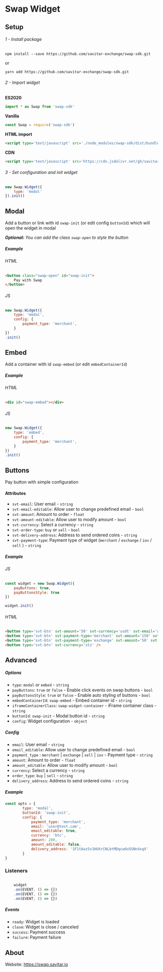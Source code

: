 # Swap Widget


## Setup
###### 1 - Install package 

`npm install --save https://github.com/savitar-exchange/swap-sdk.git` 

or 

`yarn add https://github.com/savitar-exchange/swap-sdk.git`

###### 2 - Import widget

**ES2020**
```javascript
import * as Swap from 'swap-sdk'
```

**Vanilla**
```javascript
const Swap = require('swap-sdk')
```
**HTML import**
```html
<script type='text/javascript' src='./node_modules/swap-sdk/dist/bundle.js'>
```

**CDN**
```html
<script type='text/javascript' src='https://cdn.jsdelivr.net/gh/savitar-exchange/swap-sdk/dist/bundle.js'>
```

###### 3 - Set configuration and init widget
```javascript
new Swap.Widget({
    type: 'modal'
}).init()
```

## Modal
Add a button or link with id `swap-init` (or edit config `buttonId`) which will open the widget in modal

***Optional:*** *You can add the class `swap-open` to style the button*
##### Example 
###### HTML
```html
<button class="swap-open" id="swap-init">
    Pay with Swap
</button>
```

###### JS
```javascript
new Swap.Widget({
    type: 'modal',
    config: {
        payment_type: 'merchant',
    }
})
.init()
```


## Embed
Add a container with id `swap-embed` (or edit `embedContainerId`)

##### Example 
###### HTML
```html
<div id="swap-embed"></div>
```

###### JS
```javascript
new Swap.Widget({
    type: 'embed',
    config: {
        payment_type: 'merchant',
    }
})
.init()
```
## Buttons

Pay button with simple configuration

####  Attributes
- `svt-email`: User email - `string`
- `svt-email-editable`: Allow user to change predefined email - `bool`
- `svt-amount`: Amount to order - `float`
- `svt-amount-editable`: Allow user to modify amount - `bool`
- `svt-currency`: Select a currency - `string`
- `svt-order-type`: `buy` or `sell` - `bool`
- `svt-delivery-address`: Address to send ordered coins - `string`
- `svt-payment-type`: Payment type of widget (`merchant` / `exchange` / `iov` / `sell` ) - `string`

##### Example 

###### JS
```javascript
const widget = new Swap.Widget({
    payButtons: true,
    payButtonsStyle: true
})

widget.init()
```
###### HTML
```html
<button type='svt-btn' svt-amount='50' svt-currency='usdt' svt-email='user@email.com' svt-order-type='buy'>Pay now !</button>
<button type='svt-btn' svt-payment-type='merchant' svt-amount='150' svt-currency='btc' svt-delivery-address='367pVvSShqKzBZBA4eqHLwHB41g9NAphTd' />
<button type='svt-btn' svt-payment-type='exchange' svt-amount='50' svt-currency='btc' svt-delivery-address='367pVvSShqKzBZBA4eqHLwHB41g9NAphTd' />
<button type='svt-btn' svt-currency='xtz' />
```


## Advanced

##### Options
- `type`: `modal` or `embed` - `string` 
- `payButtons`: `true` or `false` - Enable click events on swap buttons - `bool`
- `payButtonsStyle`:  `true` or `false` - Enable auto styling of buttons - `bool`
- `embedContainerId`: `swap-embed` - Embed container id - `string`
- `iframeContainerClass`: `swap-widget-container` - iFrame container class - `string`
- `buttonId`: `swap-init` - Modal button id - `string`
- `config`: Widget configuration - `object`


##### Config  

- `email`: User email - `string`
- `email_editable`: Allow user to change predefined email - `bool`
- `payment_type` : `merchant` | `exchange` | `sell` | `iov` - Payment type  - `string`
- `amount`: Amount to order  - `float`
- `amount_editable`: Allow user to modify amount - `bool`
- `currency`: Select a currency  - `string`
- `order_type`: `buy` | `sell` - `string`
- `delivery_address`: Address to send ordered coins - `string`

##### Example
```javascript
const opts = {
        type: 'modal',
        buttonId: 'swap-init',
        config: {
            payment_type: 'merchant',
            email: 'user@test.com',
            email_editable: true,
            currency: 'btc',
            amount: 200,
            amount_editable: false,
            delivery_address: '1F1tAaz5x1HUXrCNLbtMDqcw6o5GNn4xqX'
        }
}
```
### Listeners
```javascript

    widget
    .on(EVENT, () => {})
    .on(EVENT, () => {})
    .on(EVENT, () => {})
```

##### Events
- `ready`: Widget is loaded
- `close`: Widget is close / canceled
- `success`: Payment success
- `failure`: Payment failure



## About
Website: https://swap.savitar.io
